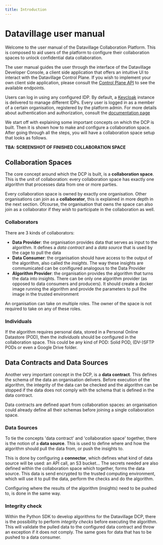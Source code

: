 ```yaml
---
title: Introduction
---
```


# Datavillage user manual

Welcome to the user manual of the Datavillage Collaboration Platform. This is composed to aid users of the platform to configure their collaboration spaces to unlock confidential data collaboration.

The user manual guides the user through the interface of the Datavillage Developer Console, a client side application that offers an intuitive UI to interact with the Datavillage Control Plane. If you wish to implement your own client side application, please consult the [Control Plane API](/docs/api/control-plane) to see the available endpoints.

Users can log in using any configured IDP. By default, a [Keycloak](https://www.keycloak.org/) instance is delivered to manage different IDPs. Every user is logged in as a member of a certain organisation, registered by the platform admin. For more details about authentication and authorization, consult the [documentation page](/docs/user-manual/auth)

We start off with explaining some important concepts on which the DCP is built. Then it is shown how to make and configure a collaboration space. After going through all the steps, you will have a collaboration space setup that looks as follows.

**TBA: SCREENSHOT OF FINISHED COLLABORATION SPACE**

## Collaboration Spaces

The core concept around which the DCP is built, is a **collaboration space**. This is the unit of collaboration: every collaboration space has exactly one algorithm that processes data from one or more parties.

Every collaboration space is owned by exactly one organisation. Other organisations can join as a **collaborator**, this is explained in more depth in the next section. Ofcourse, the organisation that owns the space can also join as a collaborator if they wish to participate in the collaboration as well.

### Collaborators

There are 3 kinds of collaborators:

- **Data Provider**: the organisation provides data that serves as input to the algorithm. It defines a _data contract_ and a _data source_ that is used by the cage to pull the data
- **Data Consumer**: the organisation should have access to the output of the algorithm, also called the _insights_. The way these insights are commumicated can be conifigured analogous to the Data Provider
- **Algorithm Provider**: the organisation provides the algorithm that turns the data into insights. There can be only one algorithm provider (as opposed to data consumers and producers). It should create a docker image running the algorithm and provide the parameters to pull the image in the trusted environment

An organisation can take on multiple roles. The owner of the space is not required to take on any of these roles.

### Individuals

If the algorithm requires personal data, stored in a Personal Online Datastore (POD), then the _individuals_ should be configured in the collaboration space. This could be any kind of POD: Solid POD, (DV-)SFTP PODs or even a Google Drive folder.

## Data Contracts and Data Sources

Another very important concept in the DCP, is a **data contract**. This defines the schema of the data an organisation delivers. Before execution of the algorithm, the integrity of the data can be checked and the algorithm can be stopped if the data does not comply with the schema that is defined in the data contract.

Data contracts are defined apart from collaboration spaces: an organisation could already define all their schemas before joining a single collaboration space.

### Data Sources

To tie the concepts 'data contract' and 'collaboration space' together, there is the notion of a **data source**.
This is used to define where and how the algorithm should pull the data from, or push the insights to.

This is done by configuring a **connector**, which defines what kind of data source will be used: an API call, an S3 bucket... The secrets needed are also defined within the collaboration space which together, forms the data source. This data is send encrypted to the trusted computing environment, which will use it to pull the data, perform the checks and do the algorithm.

Configuring where the results of the algorithm (insights) need to be pushed to, is done in the same way.

### Integrity check

Within the Python SDK to develop algorithms for the Datavillage DCP, there is the possibility to perform _integrity checks_ before executing the algorithm. This will validate the pulled data to the configured data contract and throw an exception if it does not comply. The same goes for data that has to be pushed to a data consumer.
